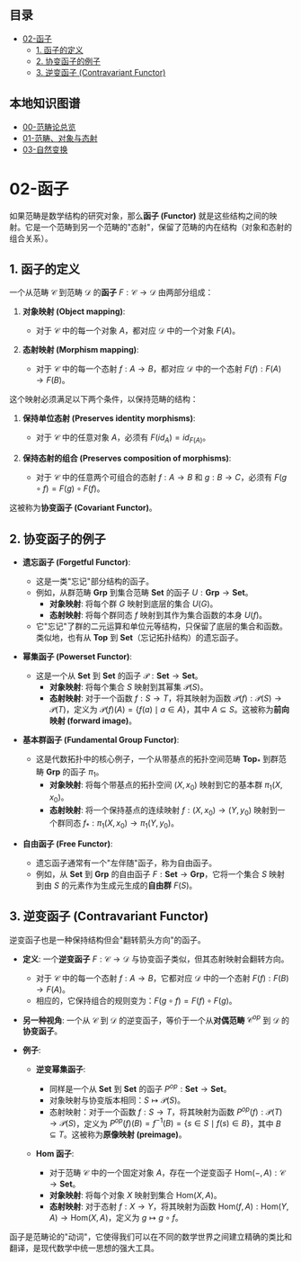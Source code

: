 <!-- 本地目录区块 -->
## 目录

- [02-函子](#02-函子)
  - [1. 函子的定义](#1-函子的定义)
  - [2. 协变函子的例子](#2-协变函子的例子)
  - [3. 逆变函子 (Contravariant Functor)](#3-逆变函子-contravariant-functor)

<!-- 本地知识图谱区块 -->
## 本地知识图谱

- [00-范畴论总览](./00-范畴论总览.md)
- [01-范畴、对象与态射](./01-范畴、对象与态射.md)
- [03-自然变换](./03-自然变换.md)

# 02-函子

如果范畴是数学结构的研究对象，那么**函子 (Functor)** 就是这些结构之间的映射。它是一个范畴到另一个范畴的"态射"，保留了范畴的内在结构（对象和态射的组合关系）。

## 1. 函子的定义

一个从范畴 $\mathcal{C}$ 到范畴 $\mathcal{D}$ 的**函子** $F: \mathcal{C} \to \mathcal{D}$ 由两部分组成：

1. **对象映射 (Object mapping)**:
    - 对于 $\mathcal{C}$ 中的每一个对象 $A$，都对应 $\mathcal{D}$ 中的一个对象 $F(A)$。

2. **态射映射 (Morphism mapping)**:
    - 对于 $\mathcal{C}$ 中的每一个态射 $f: A \to B$，都对应 $\mathcal{D}$ 中的一个态射 $F(f): F(A) \to F(B)$。

这个映射必须满足以下两个条件，以保持范畴的结构：

1. **保持单位态射 (Preserves identity morphisms)**:
    - 对于 $\mathcal{C}$ 中的任意对象 $A$，必须有 $F(id_A) = id_{F(A)}$。

2. **保持态射的组合 (Preserves composition of morphisms)**:
    - 对于 $\mathcal{C}$ 中的任意两个可组合的态射 $f: A \to B$ 和 $g: B \to C$，必须有 $F(g \circ f) = F(g) \circ F(f)$。

这被称为**协变函子 (Covariant Functor)**。

## 2. 协变函子的例子

- **遗忘函子 (Forgetful Functor)**:
  - 这是一类"忘记"部分结构的函子。
  - 例如，从群范畴 **Grp** 到集合范畴 **Set** 的函子 $U: \mathbf{Grp} \to \mathbf{Set}$。
    - **对象映射**: 将每个群 $G$ 映射到底层的集合 $U(G)$。
    - **态射映射**: 将每个群同态 $f$ 映射到其作为集合函数的本身 $U(f)$。
  - 它"忘记"了群的二元运算和单位元等结构，只保留了底层的集合和函数。类似地，也有从 **Top** 到 **Set**（忘记拓扑结构）的遗忘函子。

- **幂集函子 (Powerset Functor)**:
  - 这是一个从 **Set** 到 **Set** 的函子 $\mathcal{P}: \mathbf{Set} \to \mathbf{Set}$。
    - **对象映射**: 将每个集合 $S$ 映射到其幂集 $\mathcal{P}(S)$。
    - **态射映射**: 对于一个函数 $f: S \to T$，将其映射为函数 $\mathcal{P}(f): \mathcal{P}(S) \to \mathcal{P}(T)$，定义为 $\mathcal{P}(f)(A) = \{f(a) \mid a \in A\}$，其中 $A \subseteq S$。这被称为**前向映射 (forward image)**。

- **基本群函子 (Fundamental Group Functor)**:
  - 这是代数拓扑中的核心例子，一个从带基点的拓扑空间范畴 **Top**$_*$ 到群范畴 **Grp** 的函子 $\pi_1$。
    - **对象映射**: 将每个带基点的拓扑空间 $(X, x_0)$ 映射到它的基本群 $\pi_1(X, x_0)$。
    - **态射映射**: 将一个保持基点的连续映射 $f: (X, x_0) \to (Y, y_0)$ 映射到一个群同态 $f_*: \pi_1(X, x_0) \to \pi_1(Y, y_0)$。

- **自由函子 (Free Functor)**:
  - 遗忘函子通常有一个"左伴随"函子，称为自由函子。
  - 例如，从 **Set** 到 **Grp** 的自由函子 $F: \mathbf{Set} \to \mathbf{Grp}$，它将一个集合 $S$ 映射到由 $S$ 的元素作为生成元生成的**自由群** $F(S)$。

## 3. 逆变函子 (Contravariant Functor)

逆变函子也是一种保持结构但会"翻转箭头方向"的函子。

- **定义**:
    一个**逆变函子** $F: \mathcal{C} \to \mathcal{D}$ 与协变函子类似，但其态射映射会翻转方向。
  - 对于 $\mathcal{C}$ 中的每一个态射 $f: A \to B$，它都对应 $\mathcal{D}$ 中的一个态射 $F(f): F(B) \to F(A)$。
  - 相应的，它保持组合的规则变为：$F(g \circ f) = F(f) \circ F(g)$。

- **另一种视角**:
    一个从 $\mathcal{C}$ 到 $\mathcal{D}$ 的逆变函子，等价于一个从**对偶范畴** $\mathcal{C}^{op}$ 到 $\mathcal{D}$ 的**协变函子**。

- **例子**:
  - **逆变幂集函子**:
    - 同样是一个从 **Set** 到 **Set** 的函子 $P^{op}: \mathbf{Set} \to \mathbf{Set}$。
    - 对象映射与协变版本相同：$S \mapsto \mathcal{P}(S)$。
    - 态射映射：对于一个函数 $f: S \to T$，将其映射为函数 $P^{op}(f): \mathcal{P}(T) \to \mathcal{P}(S)$，定义为 $P^{op}(f)(B) = f^{-1}(B) = \{s \in S \mid f(s) \in B\}$，其中 $B \subseteq T$。这被称为**原像映射 (preimage)**。

  - **Hom 函子**:
    - 对于范畴 $\mathcal{C}$ 中的一个固定对象 $A$，存在一个逆变函子 $\text{Hom}(-, A): \mathcal{C} \to \mathbf{Set}$。
    - **对象映射**: 将每个对象 $X$ 映射到集合 $\text{Hom}(X, A)$。
    - **态射映射**: 对于态射 $f: X \to Y$，将其映射为函数 $\text{Hom}(f, A): \text{Hom}(Y, A) \to \text{Hom}(X, A)$，定义为 $g \mapsto g \circ f$。

函子是范畴论的"动词"，它使得我们可以在不同的数学世界之间建立精确的类比和翻译，是现代数学中统一思想的强大工具。
